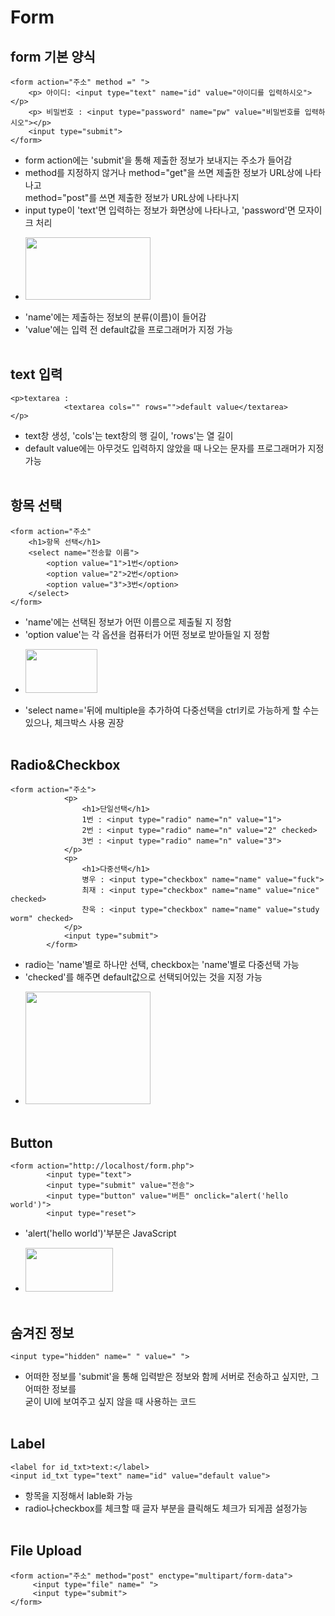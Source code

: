 # Form 
## form 기본 양식
```
<form action="주소" method =" ">
    <p> 아이디: <input type="text" name="id" value="아이디를 입력하시오"></p>
    <p> 비밀번호 : <input type="password" name="pw" value="비밀번호를 입력하시오"></p>
    <input type="submit">
</form>
```
* form action에는 'submit'을 통해 제출한 정보가 보내지는 주소가 들어감
* method를 지정하지 않거나 method="get"을 쓰면 제출한 정보가 URL상에 나타나고<br/>method="post"를 쓰면 제출한 정보가 URL상에 나타나지 
* input type이 'text'면 입력하는 정보가 화면상에 나타나고, 'password'면 모자이크 처리
+ <img src="https://github.com/frontStudy/img/blob/master/form_id%26pw.PNG" width=200px height=100px>
  <br/>
* 'name'에는 제출하는 정보의 분류(이름)이 들어감
* 'value'에는 입력 전 default값을 프로그래머가 지정 가능<br/> <br/>
## text 입력
```
<p>textarea :
            <textarea cols="" rows="">default value</textarea>
</p>
```
* text창 생성, 'cols'는 text창의 행 길이, 'rows'는 열 길이 
* default value에는 아무것도 입력하지 않았을 때 나오는 문자를 프로그래머가 지정 가능<br/> <br/>
## 항목 선택
```
<form action="주소"
    <h1>항목 선택</h1>
    <select name="전송할 이름">
        <option value="1">1번</option>
        <option value="2">2번</option>
        <option value="3">3번</option>
    </select>
</form>
```
* 'name'에는 선택된 정보가 어떤 이름으로 제출될 지 정함
* 'option value'는 각 옵션을 컴퓨터가 어떤 정보로 받아들일 지 정함
+ <img src="https://github.com/frontStudy/img/blob/master/select.PNG" width=115px height=70px>
* 'select name='뒤에 multiple을 추가하여 다중선택을 ctrl키로 가능하게 할 수는 있으나, 체크박스 사용 권장<br/> <br/>
## Radio&Checkbox
```
<form action="주소">
            <p>
                <h1>단일선택</h1>
                1번 : <input type="radio" name="n" value="1">
                2번 : <input type="radio" name="n" value="2" checked>
                3번 : <input type="radio" name="n" value="3">
            </p>
            <p>
                <h1>다중선택</h1>
                병우 : <input type="checkbox" name="name" value="fuck">
                최재 : <input type="checkbox" name="name" value="nice" checked>
                찬욱 : <input type="checkbox" name="name" value="study worm" checked>
            </p>
            <input type="submit">
        </form>
```
* radio는 'name'별로 하나만 선택, checkbox는 'name'별로 다중선택 가능
* 'checked'를 해주면 default값으로 선택되어있는 것을 지정 가능 
+ <img src="https://github.com/frontStudy/img/blob/master/radio%26checkbox.PNG" width=200px height=180px><br/> <br/>
## Button
```
<form action="http://localhost/form.php">
        <input type="text">
        <input type="submit" value="전송">
        <input type="button" value="버튼" onclick="alert('hello world')">
        <input type="reset">
```
* 'alert('hello world')'부분은 JavaScript
+ <img src="https://github.com/frontStudy/img/blob/master/button.PNG" width=140px height=70px><br/> <br/>
## 숨겨진 정보
```
<input type="hidden" name=" " value=" ">
```
* 어떠한 정보를 'submit'을 통해 입력받은 정보와 함께 서버로 전송하고 싶지만, 그 어떠한 정보를<br/>굳이 UI에 보여주고 싶지 않을 때 사용하는 코드<br/> <br/>
## Label
```
<label for id_txt>text:</label>
<input id_txt type="text" name="id" value="default value">
```
* 항목을 지정해서 lable화 가능
* radio나checkbox를 체크할 때 글자 부분을 클릭해도 체크가 되게끔 설정가능<br> <br/>

## File Upload
```
<form action="주소" method="post" enctype="multipart/form-data">
     <input type="file" name=" ">
     <input type="submit">
</form>
```
